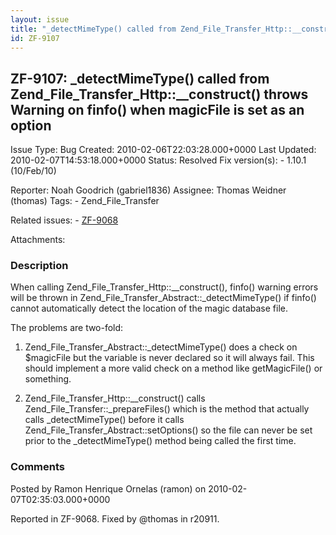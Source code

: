 ```yaml
---
layout: issue
title: "_detectMimeType() called from Zend_File_Transfer_Http::__construct() throws Warning on finfo() when magicFile is set as an option"
id: ZF-9107
---
```


ZF-9107: \_detectMimeType() called from Zend\_File\_Transfer\_Http::\_\_construct() throws Warning on finfo() when magicFile is set as an option 
-------------------------------------------------------------------------------------------------------------------------------------------------

 Issue Type: Bug Created: 2010-02-06T22:03:28.000+0000 Last Updated: 2010-02-07T14:53:18.000+0000 Status: Resolved Fix version(s): - 1.10.1 (10/Feb/10)
 
 Reporter:  Noah Goodrich (gabriel1836)  Assignee:  Thomas Weidner (thomas)  Tags: - Zend\_File\_Transfer
 
 Related issues: - [ZF-9068](/issues/browse/ZF-9068)
 
 Attachments: 
### Description

When calling Zend\_File\_Transfer\_Http::\_\_construct(), finfo() warning errors will be thrown in Zend\_File\_Transfer\_Abstract::\_detectMimeType() if finfo() cannot automatically detect the location of the magic database file.

The problems are two-fold:

1) Zend\_File\_Transfer\_Abstract::\_detectMimeType() does a check on $magicFile but the variable is never declared so it will always fail. This should implement a more valid check on a method like getMagicFile() or something.

2) Zend\_File\_Transfer\_Http::\_\_construct() calls Zend\_File\_Transfer::\_prepareFiles() which is the method that actually calls \_detectMimeType() before it calls Zend\_File\_Transfer\_Abstract::setOptions() so the file can never be set prior to the \_detectMimeType() method being called the first time.

 

 

### Comments

Posted by Ramon Henrique Ornelas (ramon) on 2010-02-07T02:35:03.000+0000

Reported in ZF-9068. Fixed by @thomas in r20911.

 

 